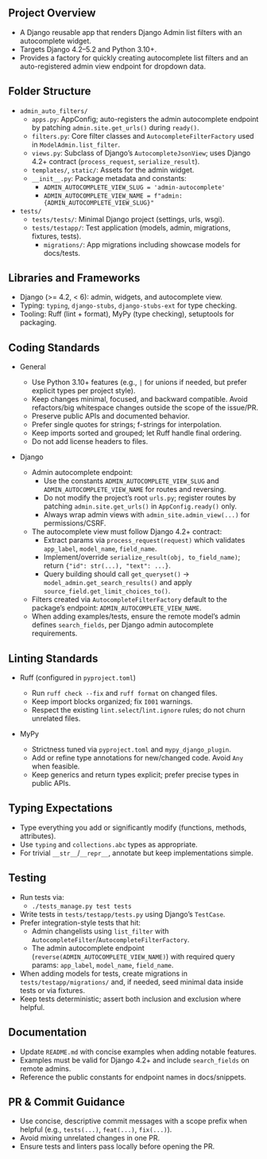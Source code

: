 ## Project Overview
- A Django reusable app that renders Django Admin list filters with an autocomplete widget.
- Targets Django 4.2–5.2 and Python 3.10+.
- Provides a factory for quickly creating autocomplete list filters and an auto-registered admin view endpoint for dropdown data.

## Folder Structure
- `admin_auto_filters/`
  - `apps.py`: AppConfig; auto-registers the admin autocomplete endpoint by patching `admin.site.get_urls()` during `ready()`.
  - `filters.py`: Core filter classes and `AutocompleteFilterFactory` used in `ModelAdmin.list_filter`.
  - `views.py`: Subclass of Django’s `AutocompleteJsonView`; uses Django 4.2+ contract (`process_request`, `serialize_result`).
  - `templates/`, `static/`: Assets for the admin widget.
  - `__init__.py`: Package metadata and constants:
    - `ADMIN_AUTOCOMPLETE_VIEW_SLUG = 'admin-autocomplete'`
    - `ADMIN_AUTOCOMPLETE_VIEW_NAME = f"admin:{ADMIN_AUTOCOMPLETE_VIEW_SLUG}"`
- `tests/`
  - `tests/tests/`: Minimal Django project (settings, urls, wsgi).
  - `tests/testapp/`: Test application (models, admin, migrations, fixtures, tests).
    - `migrations/`: App migrations including showcase models for docs/tests.

Libraries and Frameworks
------------------------
- Django (>= 4.2, < 6): admin, widgets, and autocomplete view.
- Typing: `typing`, `django-stubs`, `django-stubs-ext` for type checking.
- Tooling: Ruff (lint + format), MyPy (type checking), setuptools for packaging.

Coding Standards
----------------
- General
  - Use Python 3.10+ features (e.g., `|` for unions if needed, but prefer explicit types per project style).
  - Keep changes minimal, focused, and backward compatible. Avoid refactors/big whitespace changes outside the scope of the issue/PR.
  - Preserve public APIs and documented behavior.
  - Prefer single quotes for strings; f-strings for interpolation.
  - Keep imports sorted and grouped; let Ruff handle final ordering.
  - Do not add license headers to files.

- Django
  - Admin autocomplete endpoint:
    - Use the constants `ADMIN_AUTOCOMPLETE_VIEW_SLUG` and `ADMIN_AUTOCOMPLETE_VIEW_NAME` for routes and reversing.
    - Do not modify the project’s root `urls.py`; register routes by patching `admin.site.get_urls()` in `AppConfig.ready()` only.
    - Always wrap admin views with `admin_site.admin_view(...)` for permissions/CSRF.
  - The autocomplete view must follow Django 4.2+ contract:
    - Extract params via `process_request(request)` which validates `app_label`, `model_name`, `field_name`.
    - Implement/override `serialize_result(obj, to_field_name)`; return `{"id": str(...), "text": ...}`.
    - Query building should call `get_queryset()` → `model_admin.get_search_results()` and apply `source_field.get_limit_choices_to()`.
  - Filters created via `AutocompleteFilterFactory` default to the package’s endpoint: `ADMIN_AUTOCOMPLETE_VIEW_NAME`.
  - When adding examples/tests, ensure the remote model’s admin defines `search_fields`, per Django admin autocomplete requirements.

Linting Standards
-----------------
- Ruff (configured in `pyproject.toml`)
  - Run `ruff check --fix` and `ruff format` on changed files.
  - Keep import blocks organized; fix `I001` warnings.
  - Respect the existing `lint.select`/`lint.ignore` rules; do not churn unrelated files.

- MyPy
  - Strictness tuned via `pyproject.toml` and `mypy_django_plugin`.
  - Add or refine type annotations for new/changed code. Avoid `Any` when feasible.
  - Keep generics and return types explicit; prefer precise types in public APIs.

Typing Expectations
-------------------
- Type everything you add or significantly modify (functions, methods, attributes).
- Use `typing` and `collections.abc` types as appropriate.
- For trivial `__str__`/`__repr__`, annotate but keep implementations simple.

Testing
-------
- Run tests via:
  - `./tests_manage.py test tests`
- Write tests in `tests/testapp/tests.py` using Django’s `TestCase`.
- Prefer integration-style tests that hit:
  - Admin changelists using `list_filter` with `AutocompleteFilter`/`AutocompleteFilterFactory`.
  - The admin autocomplete endpoint (`reverse(ADMIN_AUTOCOMPLETE_VIEW_NAME)`) with required query params: `app_label`, `model_name`, `field_name`.
- When adding models for tests, create migrations in `tests/testapp/migrations/` and, if needed, seed minimal data inside tests or via fixtures.
- Keep tests deterministic; assert both inclusion and exclusion where helpful.

Documentation
-------------
- Update `README.md` with concise examples when adding notable features.
- Examples must be valid for Django 4.2+ and include `search_fields` on remote admins.
- Reference the public constants for endpoint names in docs/snippets.

PR & Commit Guidance
--------------------
- Use concise, descriptive commit messages with a scope prefix when helpful (e.g., `tests(...)`, `feat(...)`, `fix(...)`).
- Avoid mixing unrelated changes in one PR.
- Ensure tests and linters pass locally before opening the PR.
